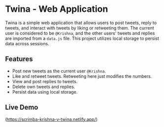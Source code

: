 # Twina - Web Application

Twina is a simple web application that allows users to post tweets, reply to tweets, and interact with tweets by liking or retweeting them. The current user is considered to be `@Krishna`, and the other users' tweets and replies are imported from a `data.js` file. This project utilizes local storage to persist data across sessions.

## Features

- Post new tweets as the current user `@Krishna`.
- Like and retweet tweets. Retweeting here just modifies the numbers.
- View and post replies to tweets.
- Delete own tweets and replies.
- Persist data using local storage.

## Live Demo

(https://scrimba-krishna-v-twina.netlify.app/)
